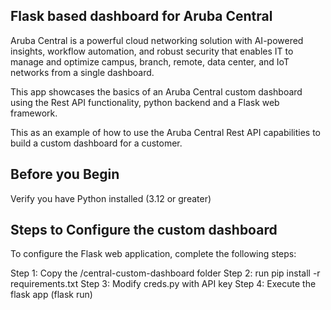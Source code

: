 ## Flask based dashboard for Aruba Central

Aruba Central is a powerful cloud networking solution with AI-powered insights, workflow automation, and robust security that enables IT to manage and optimize campus, branch, remote, data center, and IoT networks from a single dashboard.

This app showcases the basics of an Aruba Central custom dashboard using the Rest API functionality, python backend and a Flask web framework.

This as an example of how to use the Aruba Central Rest API capabilities to build a custom dashboard for a customer.

## Before you Begin
Verify you have Python installed (3.12 or greater)

## Steps to Configure the custom dashboard
To configure the Flask web application, complete the following steps:

Step 1: Copy the /central-custom-dashboard folder
Step 2: run pip install -r requirements.txt
Step 3: Modify creds.py with API key
Step 4: Execute the flask app (flask run)
